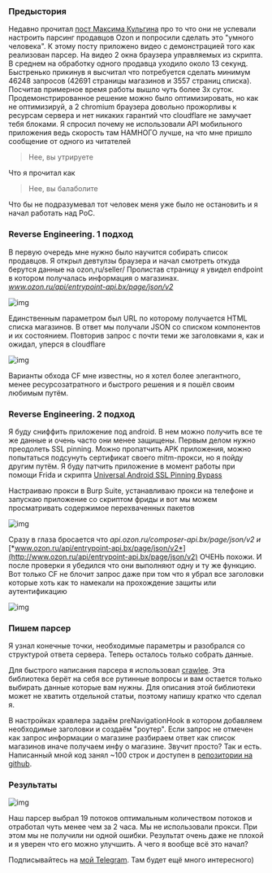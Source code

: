### Предыстория

Недавно прочитал [пост Максима Кульгина](https://t.me/bezsmuzi/4282) про то что они не успевали настроить парсинг продавцов Ozon и попросили сделать это "умного человека". К этому посту приложено видео с демонстрацией того как реализован парсер. На видео 2 окна браузера управляемых из скрипта. В среднем на обработку одного продавца уходило около 13 секунд. Быстренько прикинув я высчитал что потребуется сделать минимум 46248 запросов (42691 страницы магазинов и 3557 страниц списка). Посчитав примерное время работы вышло чуть более 3х суток. Продемонстрированное решение можно было оптимизировать, но как не оптимизируй, а 2 chromium браузера довольно прожорливы к ресурсам сервера и нет никаких гарантий что cloudflare не замучает тебя блоками. Я спросил почему не использовали API мобильного приложения ведь скорость там НАМНОГО лучше, на что мне пришло сообщение от одного из читателей

> Нее, вы утрируете

Что я прочитал как

> Нее, вы балаболите

Что бы не подразумевал тот человек меня уже было не остановить и я начал работать над PoC.

### Reverse Engineering. 1 подход

В первую очередь мне нужно было научится собирать список продавцов. Я открыл девтулзы браузера и начал смотреть откуда берутся данные на ozon[.](https://www.ozon.ru/seller/)ru/seller/ Пролистав страницу я увидел endpoint в котором получалась информация о магазинах. *www.ozon.ru/api/entrypoint-api.bx/page/json/v2*

![img](https://telegra.ph/file/10a15620763faef1de344.png)

Единственным параметром был URL по которому получается HTML списка магазинов. В ответ мы получали JSON со списком компонентов и их состоянием. Повторив запрос с почти теми же заголовками я, как и ожидал, уперся в cloudflare

![img](https://telegra.ph/file/ae2e4730bb875ca874280.png)

Варианты обхода CF мне известны, но я хотел более элегантного, менее ресурсозатратного и быстрого решения и я пошёл своим любимым путём.

### Reverse Engineering. 2 подход

Я буду сниффить приложение под android. В нем можно получить все те же данные и очень часто они менее защищены. Первым делом нужно преодолеть SSL pinning. Можно пропатчить APK приложения, можно попытаться подсунуть сертификат своего mitm-прокси, но я пойду другим путём. Я буду патчить приложение в момент работы при помощи Frida и скрипта [Universal Android SSL Pinning Bypass](https://codeshare.frida.re/@pcipolloni/universal-android-ssl-pinning-bypass-with-frida/) 

Настраиваю прокси в Burp Suite, устанавливаю прокси на телефоне и запускаю приложение со скриптом фриды и вот мы можем просматривать содержимое перехваченных пакетов

![img](https://telegra.ph/file/ec311f104722c2bc35986.png)

Сразу в глаза бросается что *api.ozon.ru/composer-api.bx/page/json/v2 и* [*www.ozon.ru/api/entrypoint-api.bx/page/json/v2*](http://www.ozon.ru/api/entrypoint-api.bx/page/json/v2) ОЧЕНЬ похожи. И после проверки я убедился что они выполняют одну и ту же функцию. Вот только CF не блочит запрос даже при том что я убрал все заголовки которые хоть как то намекали на прохождение защиты или аутентификацию

![img](https://telegra.ph/file/78fa470ae9ca1aa15b5ca.png)

### Пишем парсер

Я узнал конечные точки, необходимые параметры и разобрался со структурой ответа сервера. Теперь осталось только собрать данные.

Для быстрого написания парсера я использовал [crawlee](https://crawlee.dev/). Эта библиотека берёт на себя все рутинные вопросы и вам остается только выбирать данные которые вам нужны. Для описания этой библиотеки может не хватить отдельной статьи, поэтому напишу кратко что сделал я.

В настройках кравлера задаём preNavigationHook в котором добавляем необходимые заголовки и создаём "роутер". Если запрос не отмечен как запрос информации о магазине разбираем ответ как список магазинов иначе получаем инфу о магазине. Звучит просто? Так и есть. Написанный мной код занял ~100 строк и доступен в [репозитории на github](https://github.com/JTJag/ozon-sellers-parser).

### Результаты

![img](https://telegra.ph/file/320642fd3f8ff640c8263.png)

Наш парсер выбрал 19 потоков оптимальным количеством потоков и отработал чуть менее чем за 2 часа. Мы не использовали прокси. При этом мы не получили ни одной ошибки. Результат очень даже не плохой и я уверен что его можно улучшить. А чего я вообще всё это начал?

Подписывайтесь на [мой Telegram](https://t.me/ru_parsing). Там будет ещё много интересного)
